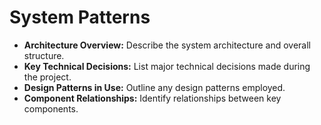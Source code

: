 # System Patterns

-   **Architecture Overview:** Describe the system architecture and overall structure.
-   **Key Technical Decisions:** List major technical decisions made during the project.
-   **Design Patterns in Use:** Outline any design patterns employed.
-   **Component Relationships:** Identify relationships between key components.

